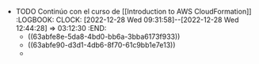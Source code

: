 - TODO Continúo con el curso de [[Introduction to AWS CloudFormation]]
  :LOGBOOK:
  CLOCK: [2022-12-28 Wed 09:31:58]--[2022-12-28 Wed 12:44:28] =>  03:12:30
  :END:
	- ((63abfe8e-5da8-4bd0-bb6a-3bba6173f933))
	- ((63abfe90-d3d1-4db6-8f70-61c9bb1e7e13))
	-